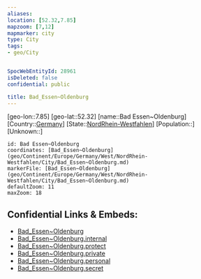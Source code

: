 ```yaml
---
aliases: 
location: [52.32,7.85]
mapzoom: [7,12] 
mapmarker: city 
type: City
tags:
- geo/City


SpocWebEntityId: 28961
isDeleted: false
confidential: public

title: Bad_Essen~Oldenburg
---
```

[geo-lon::7.85]
[geo-lat::52.32]
[name::Bad Essen~Oldenburg]
[Country::[Germany](geo/Continent/Europe/Germany.md)]
[State::[NordRhein-Westfahlen](NordRhein-Westfahlen)]
[Population::]
[Unknown::]


```leaflet
id: Bad Essen~Oldenburg
coordinates: [Bad_Essen~Oldenburg](geo/Continent/Europe/Germany/West/NordRhein-Westfahlen/City/Bad_Essen~Oldenburg.md)
markerFile: [Bad_Essen~Oldenburg](geo/Continent/Europe/Germany/West/NordRhein-Westfahlen/City/Bad_Essen~Oldenburg.md)
defaultZoom: 11 
maxZoom: 18
```


## Confidential Links & Embeds: 
- [Bad_Essen~Oldenburg](../../../../../../../../_public/geo/Continent/Europe/Germany/West/NordRhein-Westfahlen/City/Bad_Essen~Oldenburg.md) 
- [Bad_Essen~Oldenburg.internal](../../../../../../../../_internal/geo/Continent/Europe/Germany/West/NordRhein-Westfahlen/City/Bad_Essen~Oldenburg.internal.md) 
- [Bad_Essen~Oldenburg.protect](../../../../../../../../_protect/geo/Continent/Europe/Germany/West/NordRhein-Westfahlen/City/Bad_Essen~Oldenburg.protect.md) 
- [Bad_Essen~Oldenburg.private](../../../../../../../../_private/geo/Continent/Europe/Germany/West/NordRhein-Westfahlen/City/Bad_Essen~Oldenburg.private.md) 
- [Bad_Essen~Oldenburg.personal](../../../../../../../../_personal/geo/Continent/Europe/Germany/West/NordRhein-Westfahlen/City/Bad_Essen~Oldenburg.personal.md) 
- [Bad_Essen~Oldenburg.secret](../../../../../../../../_secret/geo/Continent/Europe/Germany/West/NordRhein-Westfahlen/City/Bad_Essen~Oldenburg.secret.md) 
